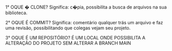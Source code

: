 1° OQUE � CLONE?
Significa: c�pia, possibilita a busca de arquivos na sua biblioteca.

2° OQUE É COMMIT? 
Significa: comentário qualquer trás um arquivo e faz uma revisão, possibilitando 
que colegas vejam seu projeto.

3° OQUE É UM REPOSITÓRIO?
É UM LOCAL ONDE POSSIBILITA A ALTERAÇÃO DO PROJETO SEM ALTERAR A BRANCH MAIN

